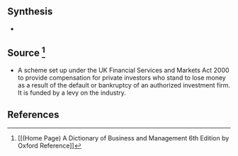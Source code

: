 ## Synthesis
- 
## Source [^1]
- A scheme set up under the UK Financial Services and Markets Act 2000 to provide compensation for private investors who stand to lose money as a result of the default or bankruptcy of an authorized investment firm. It is funded by a levy on the industry.
## References

[^1]: [[(Home Page) A Dictionary of Business and Management 6th Edition by Oxford Reference]]